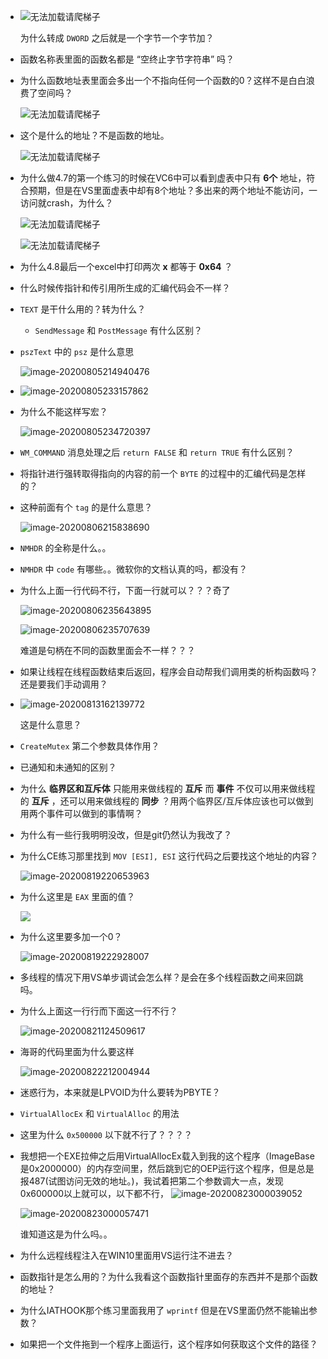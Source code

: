 + ![无法加载请爬梯子](https://cdn.jsdelivr.net/gh/smallzhong/picgo-pic-bed@master/20200706155849.png)

  为什么转成 `DWORD` 之后就是一个字节一个字节加？

+ 函数名称表里面的函数名都是 “空终止字节字符串” 吗？

+ 为什么函数地址表里面会多出一个不指向任何一个函数的0？这样不是白白浪费了空间吗？

  ![无法加载请爬梯子](https://cdn.jsdelivr.net/gh/smallzhong/picgo-pic-bed@master/20200709180637.png)

+ 这个是什么的地址？不是函数的地址。

  ![无法加载请爬梯子](https://cdn.jsdelivr.net/gh/smallzhong/picgo-pic-bed@master/20200716193431.png)

+ 为什么做4.7的第一个练习的时候在VC6中可以看到虚表中只有 **6个** 地址，符合预期，但是在VS里面虚表中却有8个地址？多出来的两个地址不能访问，一访问就crash，为什么？

  ![无法加载请爬梯子](https://cdn.jsdelivr.net/gh/smallzhong/picgo-pic-bed@master/20200721143105.png)

  ![无法加载请爬梯子](https://cdn.jsdelivr.net/gh/smallzhong/picgo-pic-bed@master/20200721142615.png)

+ 为什么4.8最后一个excel中打印两次 **x** 都等于 **0x64** ？

+ 什么时候传指针和传引用所生成的汇编代码会不一样？

+ `TEXT` 是干什么用的？转为什么？

  + `SendMessage` 和 `PostMessage` 有什么区别？
  
+ `pszText` 中的 `psz` 是什么意思

  ![image-20200805214940476](https://cdn.jsdelivr.net/gh/smallzhong/picgo-pic-bed@master/image-20200805214940476.png)

+ ![image-20200805233157862](https://cdn.jsdelivr.net/gh/smallzhong/picgo-pic-bed@master/image-20200805233157862.png)

+ 为什么不能这样写宏？

  ![image-20200805234720397](https://cdn.jsdelivr.net/gh/smallzhong/picgo-pic-bed@master/image-20200805234720397.png)

+ `WM_COMMAND` 消息处理之后 `return FALSE` 和 `return TRUE` 有什么区别？

+ 将指针进行强转取得指向的内容的前一个 `BYTE` 的过程中的汇编代码是怎样的？

+ 这种前面有个 `tag` 的是什么意思？

  ![image-20200806215838690](https://cdn.jsdelivr.net/gh/smallzhong/picgo-pic-bed@master/image-20200806215838690.png)

+ `NMHDR` 的全称是什么。。

+ `NMHDR` 中 `code` 有哪些。。微软你的文档认真的吗，都没有？

+ 为什么上面一行代码不行，下面一行就可以？？？奇了

  ![image-20200806235643895](https://cdn.jsdelivr.net/gh/smallzhong/picgo-pic-bed@master/image-20200806235643895.png)

  ![image-20200806235707639](https://cdn.jsdelivr.net/gh/smallzhong/picgo-pic-bed@master/image-20200806235707639.png)

  难道是句柄在不同的函数里面会不一样？？？
  
+ 如果让线程在线程函数结束后返回，程序会自动帮我们调用类的析构函数吗？还是要我们手动调用？

+ ![image-20200813162139772](https://cdn.jsdelivr.net/gh/smallzhong/picgo-pic-bed@master/image-20200813162139772.png)

  这是什么意思？

+ `CreateMutex` 第二个参数具体作用？

+ 已通知和未通知的区别？

+ 为什么 **临界区和互斥体** 只能用来做线程的 **互斥** 而 **事件** 不仅可以用来做线程的 **互斥** ，还可以用来做线程的 **同步** ？用两个临界区/互斥体应该也可以做到用两个事件可以做到的事情啊？

+ 为什么有一些行我明明没改，但是git仍然认为我改了？

+ 为什么CE练习那里找到 `MOV [ESI], ESI` 这行代码之后要找这个地址的内容？

  ![image-20200819220653963](https://cdn.jsdelivr.net/gh/smallzhong/picgo-pic-bed@master/image-20200819220653963.png)

+ 为什么这里是 `EAX` 里面的值？

  ![](https://cdn.jsdelivr.net/gh/smallzhong/picgo-pic-bed@master/image-20200819220653963.png)

+ 为什么这里要多加一个0？

  ![image-20200819222928007](https://cdn.jsdelivr.net/gh/smallzhong/picgo-pic-bed@master/image-20200819222928007.png)

 

+ 多线程的情况下用VS单步调试会怎么样？是会在多个线程函数之间来回跳吗。

+ 为什么上面这一行行而下面这一行不行？

  ![image-20200821124509617](https://cdn.jsdelivr.net/gh/smallzhong/picgo-pic-bed@master/image-20200821124509617.png)

+ 海哥的代码里面为什么要这样

  ![image-20200822212004944](https://cdn.jsdelivr.net/gh/smallzhong/picgo-pic-bed@master/image-20200822212004944.png)

+ 迷惑行为，本来就是LPVOID为什么要转为PBYTE？

+ `VirtualAllocEx` 和 `VirtualAlloc` 的用法

+ 这里为什么 `0x500000` 以下就不行了？？？？

+ 我想把一个EXE拉伸之后用VirtualAllocEx载入到我的这个程序（ImageBase是0x2000000）的内存空间里，然后跳到它的OEP运行这个程序，但是总是报487(试图访问无效的地址。)，我试着把第二个参数调大一点，发现0x600000以上就可以，以下都不行，
  ![image-20200823000039052](https://cdn.jsdelivr.net/gh/smallzhong/picgo-pic-bed@master/image-20200823000039052.png)

  ![image-20200823000057471](https://cdn.jsdelivr.net/gh/smallzhong/picgo-pic-bed@master/image-20200823000057471.png)

  谁知道这是为什么吗。。
  
+ 为什么远程线程注入在WIN10里面用VS运行注不进去？

+ 函数指针是怎么用的？为什么我看这个函数指针里面存的东西并不是那个函数的地址？

+ 为什么IATHOOK那个练习里面我用了 `wprintf` 但是在VS里面仍然不能输出参数？

+ 如果把一个文件拖到一个程序上面运行，这个程序如何获取这个文件的路径？